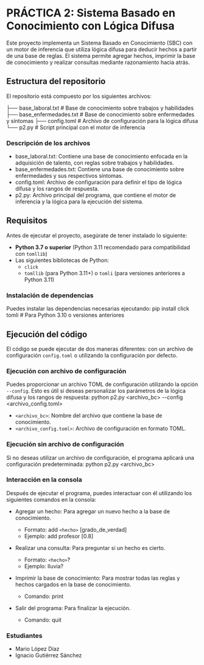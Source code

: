 # PRÁCTICA 2: Sistema Basado en Conocimiento con Lógica Difusa

Este proyecto implementa un Sistema Basado en Conocimiento (SBC) con un motor de inferencia que utiliza lógica difusa para deducir hechos a partir de una base de reglas. El sistema permite agregar hechos, imprimir la base de conocimiento y realizar consultas mediante razonamiento hacia atrás.

## Estructura del repositorio

El repositorio está compuesto por los siguientes archivos:

├── base_laboral.txt        # Base de conocimiento sobre trabajos y habilidades
├── base_enfermedades.txt    # Base de conocimiento sobre enfermedades y síntomas
├── config.toml             # Archivo de configuración para la lógica difusa
└── p2.py                   # Script principal con el motor de inferencia

### Descripción de los archivos

  - base_laboral.txt: Contiene una base de conocimiento enfocada en la adquisición de talento, con reglas sobre trabajos y habilidades.
  - base_enfermedades.txt: Contiene una base de conocimiento sobre enfermedades y sus respectivos síntomas.
  - config.toml: Archivo de configuración para definir el tipo de lógica difusa y los rangos de respuesta.
  - p2.py: Archivo principal del programa, que contiene el motor de inferencia y la lógica para la ejecución del sistema.

## Requisitos

Antes de ejecutar el proyecto, asegúrate de tener instalado lo siguiente:

- **Python 3.7 o superior** (Python 3.11 recomendado para compatibilidad con `tomllib`)
- Las siguientes bibliotecas de Python:
  - `click`
  - `tomllib` (para Python 3.11+) o `tomli` (para versiones anteriores a Python 3.11)

### Instalación de dependencias

Puedes instalar las dependencias necesarias ejecutando:
pip install click tomli    # Para Python 3.10 o versiones anteriores

## Ejecución del código

El código se puede ejecutar de dos maneras diferentes: con un archivo de configuración `config.toml` o utilizando la configuración por defecto.

### Ejecución con archivo de configuración

Puedes proporcionar un archivo TOML de configuración utilizando la opción `--config`. Esto es útil si deseas personalizar los parámetros de la lógica difusa y los rangos de respuesta:
python p2.py <archivo_bc> --config <archivo_config.toml>
  - `<archivo_bc>`: Nombre del archivo que contiene la base de conocimiento.
  - `<archivo_config.toml>`: Archivo de configuración en formato TOML.

### Ejecución sin archivo de configuración

Si no deseas utilizar un archivo de configuración, el programa aplicará una configuración predeterminada:
python p2.py <archivo_bc>

### Interacción en la consola

Después de ejecutar el programa, puedes interactuar con él utilizando los siguientes comandos en la consola:

  - Agregar un hecho: Para agregar un nuevo hecho a la base de conocimiento. 
    - Formato: add `<hecho>` [grado_de_verdad]
    - Ejemplo: add profesor [0.8]

  - Realizar una consulta: Para preguntar si un hecho es cierto.
    - Formato: `<hecho>`?
    - Ejemplo: lluvia?

  - Imprimir la base de conocimiento: Para mostrar todas las reglas y hechos cargados en la base de conocimiento.
    - Comando: print
      
  - Salir del programa: Para finalizar la ejecución.
    - Comando: quit

### Estudiantes

- Mario López Díaz
- Ignacio Gutiérrez Sánchez
